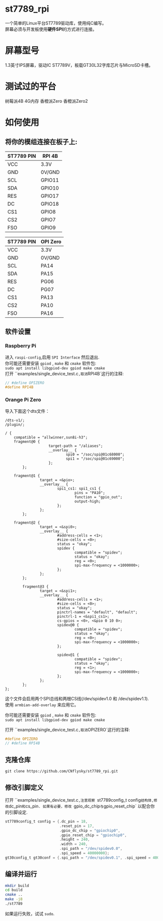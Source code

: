 # st7789_rpi
一个简单的Linux平台ST7789驱动库，使用纯C编写。  
屏幕必须与开发板使用**硬件SPI**的方式进行连接。  

# 屏幕型号

1.3英寸IPS屏幕，驱动IC ST7789V，板载GT30L32字库芯片与MicroSD卡槽。

# 测试过的平台

树莓派4B 4G内存
香橙派Zero 
香橙派Zero2

# 如何使用
## 将你的模组连接在板子上:  
| ST7789 PIN | RPI 4B |
| - | - |  
| VCC | 3.3V |  
| GND | 0V/GND |  
| SCL | GPIO11 |  
| SDA | GPIO10 |  
| RES | GPIO17 |  
| DC | GPIO18 |  
| CS1 | GPIO8 |
| CS2 | GPIO7 |
| FSO | GPIO9 |

| ST7789 PIN | OPI Zero |
| - | - |  
| VCC | 3.3V |  
| GND | 0V/GND |  
| SCL | PA14 |  
| SDA | PA15 |  
| RES | PG06 |  
| DC | PG07 |  
| CS1 | PA13 |
| CS2 | PA10 |
| FSO | PA16 |

## 软件设置
### Raspberry Pi
进入 `raspi-config`,启用 `SPI Interface` 然后退出.  
你可能还需要安装 `gpiod` , `make` 和 `cmake` 软件包:  
`sudo apt install libgpiod-dev gpiod make cmake`  
打开 ``examples/single_device_test.c`,取消`RPI4B`这行的注释:
```c
// #define OPIZERO
#define RPI4B
```

### Orange Pi Zero

导入下面这个dts文件：  
```dts
/dts-v1/;
/plugin/;

/ {
    compatible = "allwinner,sun8i-h3";
    fragment@0 {
                    target-path = "/aliases";
                    __overlay__ {
                            spi0 = "/soc/spi@01c68000";
                            spi1 = "/soc/spi@01c69000";
                    };
        };

    fragment@1 {
                target = <&pio>;
                __overlay__ {
                        spi1_cs1: spi1_cs1 {
                                pins = "PA10";
                                function = "gpio_out";
                                output-high;
                        };
                };
        };

    fragment@2 {
                target = <&spi0>;
                __overlay__ {
                        #address-cells = <1>;
                        #size-cells = <0>;
                        status = "okay";
                        spidev {
                                compatible = "spidev";
                                status = "okay";
                                reg = <0>;
                                spi-max-frequency = <1000000>;
                        };
                };
        };

        fragment@3 {
                target = <&spi1>;
                __overlay__ {
                        #address-cells = <1>;
                        #size-cells = <0>;
                        status = "okay";
            			pinctrl-names = "default", "default";
                        pinctrl-1 = <&spi1_cs1>;
                        cs-gpios = <0>, <&pio 0 10 0>;
                        spidev@0 {
                                compatible = "spidev";
                                status = "okay";
                                reg = <0>;
                                spi-max-frequency = <1000000>;
                        };
						
           	 			spidev@1 {
                                compatible = "spidev";
                                status = "okay";
                                reg = <1>;
                                spi-max-frequency = <1000000>;
                        };
                };
        };
};
```
这个文件会启用两个SPI总线和两根CS线(/dev/spidev1.0 和 /dev/spidev1.1).  
使用 `armbian-add-overlay` 来应用它。

你可能还需要安装 `gpiod` , `make` 和 `cmake` 软件包:  
`sudo apt install libgpiod-dev gpiod make cmake`  

打开 ``examples/single_device_test.c`,取消`OPIZERO`这行的注释:
```c
#define OPIZERO
// #define RPI4B
```

## 克隆仓库
`git clone https://github.com/CNflysky/st7789_rpi.git`  

## 修改引脚定义
打开 ``examples/single_device_test.c`,注意观察 `st7789config_t config` 结构体,修改 `dc_pin` 和 `cs_pin`.
如果有必要，修改 `gpio_dc_chip` 与 `gpio_reset_chip` 以配合你的引脚设定.
```c
st7789config_t config = {.dc_pin = 18,
                         .reset_pin = 17,
                         .gpio_dc_chip = "gpiochip0",
                         .gpio_reset_chip = "gpiochip0",
                         .height = 240,
                         .width = 240,
                         .spi_path = "/dev/spidev0.0",
                         .spi_speed = 40000000};
gt30config_t gt30conf = {.spi_path = "/dev/spidev0.1", .spi_speed = 40000000};
```


## 编译并运行 
```bash
mkdir build
cd build
cmake ..
make -j8
./st7789
```
如果运行失败，试试 `sudo`.
